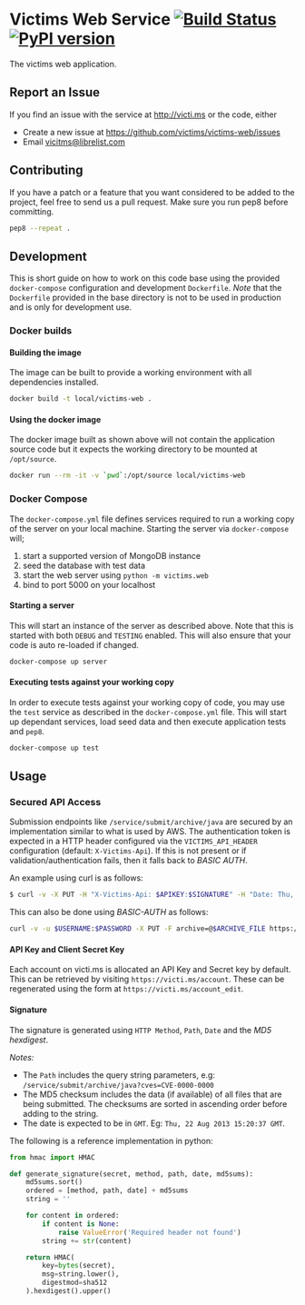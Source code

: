 Victims Web Service [![Build Status](https://travis-ci.org/victims/victims-web.png)](https://travis-ci.org/victims/victims-web) [![PyPI version](https://badge.fury.io/py/victims-web.svg)](https://badge.fury.io/py/victims-web)
===========
The victims web application.
## Report an Issue
If you find an issue with the service at http://victi.ms or the code, either
* Create a new issue at https://github.com/victims/victims-web/issues
* Email vicitms@librelist.com

## Contributing
If you have a patch or a feature that you want considered to be added to the project, feel free to send us a pull request.
Make sure you run pep8 before committing.
```sh
pep8 --repeat .
```

## Development
This is short guide on how to work on this code base using the provided `docker-compose` configuration and development `Dockerfile`. *Note* that the `Dockerfile` provided in the base directory is not to be used in production and is only for development use.

### Docker builds
#### Building the image
The image can be built to provide a working environment with all dependencies installed.
```sh
docker build -t local/victims-web .
```
#### Using the docker image
The docker image built as shown above will not contain the application source code but it expects the working directory to be mounted at `/opt/source`.
```sh
docker run --rm -it -v `pwd`:/opt/source local/victims-web
```

### Docker Compose
The `docker-compose.yml` file defines services required to run a working copy of the server on your local machine. Starting the server via `docker-compose` will;
1. start a supported version of MongoDB instance
2. seed the database with test data
3. start the web server using `python -m victims.web`
4. bind to port 5000 on your localhost

#### Starting a server
This will start an instance of the server as described above. Note that this is started with both `DEBUG` and `TESTING` enabled. This will also ensure that your code is auto re-loaded if changed.
```sh
docker-compose up server
```

#### Executing tests against your working copy
In order to execute tests against your working copy of code, you may use the `test` service as described in the `docker-compose.yml` file. This will start up dependant services, load seed data and then execute application tests and `pep8`.
```sh
docker-compose up test
```

## Usage
### Secured API Access
Submission endpoints like ```/service/submit/archive/java``` are secured by an implementation similar to what is used by AWS. The authentication token is expected in a HTTP header configured via the ```VICTIMS_API_HEADER``` configuration (default: ```X-Victims-Api```). If this is not present or if validation/authentication fails, then it falls back to *BASIC AUTH*.

An example using curl is as follows:
```sh
$ curl -v -X PUT -H "X-Victims-Api: $APIKEY:$SIGNATURE" -H "Date: Thu, 22 Aug 2013 15:20:37 GMT" -F archive=@$ARCHIVE https://$VICTIMS_SERVER/service/submit/archive/java?version=VID\&groupId=GID\&artifactId=AID\&cves=CVE-2013-0000,CVE-2013-0001
```

This can also be done using *BASIC-AUTH* as follows:
```sh
curl -v -u $USERNAME:$PASSWORD -X PUT -F archive=@$ARCHIVE_FILE https://$VICTIMS_SERVER/service/submit/archive/java?version=VID\&groupId=GID\&artifactId=AID\&cves=CVE-2013-0000,CVE-2013-0001
```

#### API Key and Client Secret Key
Each account on victi.ms is allocated an API Key and Secret key by default. This can be retrieved by visiting ```https://victi.ms/account```. These can be regenerated using the form at ```https://victi.ms/account_edit```.

#### Signature
The signature is generated using ```HTTP Method```, ```Path```, ```Date``` and the *MD5 hexdigest*.

_Notes:_
* The ```Path``` includes the query string parameters, e.g: ```/service/submit/archive/java?cves=CVE-0000-0000```
* The MD5 checksum includes the data (if available) of all files that are being submitted. The checksums are sorted in ascending order before adding to the string.
* The date is expected to be in ```GMT```. Eg: ```Thu, 22 Aug 2013 15:20:37 GMT```.

The following is a reference implementation in python:
```py
from hmac import HMAC

def generate_signature(secret, method, path, date, md5sums):
    md5sums.sort()
    ordered = [method, path, date] + md5sums
    string = ''

    for content in ordered:
        if content is None:
            raise ValueError('Required header not found')
        string += str(content)

    return HMAC(
        key=bytes(secret),
        msg=string.lower(),
        digestmod=sha512
    ).hexdigest().upper()
```
